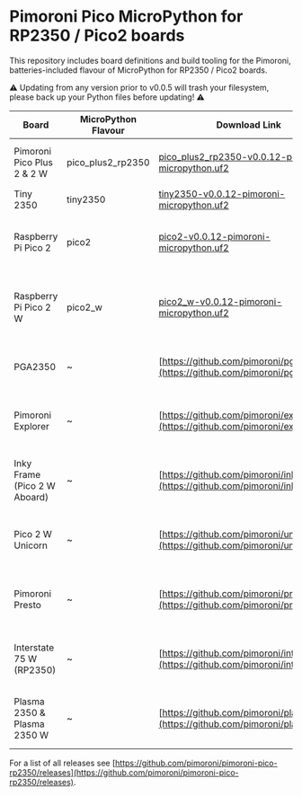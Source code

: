 # Pimoroni Pico MicroPython for RP2350 / Pico2 boards

This repository includes board definitions and build tooling for the Pimoroni,
batteries-included flavour of MicroPython for RP2350 / Pico2 boards.

:warning: Updating from any version prior to v0.0.5 will trash your filesystem, please back up your Python files before updating! :warning:

| Board | MicroPython Flavour | Download Link | Notes |
|-------|---------------------|---------------|-------|
| Pimoroni Pico Plus 2 & 2 W | pico_plus2_rp2350 | [pico_plus2_rp2350-v0.0.12-pimoroni-micropython.uf2](https://github.com/pimoroni/pimoroni-pico-rp2350/releases/download/v0.0.12/pico_plus2_rp2350-v0.0.12-pimoroni-micropython.uf2) | :warning: Experimental: Enables PSRAM
| Tiny 2350 | tiny2350 | [tiny2350-v0.0.12-pimoroni-micropython.uf2](https://github.com/pimoroni/pimoroni-pico-rp2350/releases/download/v0.0.12/tiny2350-v0.0.12-pimoroni-micropython.uf2) |
| Raspberry Pi Pico 2 | pico2 | [pico2-v0.0.12-pimoroni-micropython.uf2](https://github.com/pimoroni/pimoroni-pico-rp2350/releases/download/v0.0.12/pico2-v0.0.12-pimoroni-micropython.uf2) | This gives you the Pimoroni Pico libs on a vanilla Pico 2
| Raspberry Pi Pico 2 W | pico2_w | [pico2_w-v0.0.12-pimoroni-micropython.uf2](https://github.com/pimoroni/pimoroni-pico-rp2350/releases/download/v0.0.12/pico2_w-v0.0.12-pimoroni-micropython.uf2) | This gives you the Pimoroni Pico libs on a vanilla Pico 2 W
| PGA2350 | ~ | [https://github.com/pimoroni/pga/](https://github.com/pimoroni/pga/) | See the PGA repo for builds and boilerplate
| Pimoroni Explorer | ~ | [https://github.com/pimoroni/explorer](https://github.com/pimoroni/explorer) | See the Explorer repo for builds and examples
| Inky Frame (Pico 2 W Aboard) | ~ | [https://github.com/pimoroni/inky-frame](https://github.com/pimoroni/inky-frame) | See the Inky Frame repo for builds and examples
| Pico 2 W Unicorn | ~ | [https://github.com/pimoroni/unicorn](https://github.com/pimoroni/unicorn) | See the Unicorn repo for builds and examples
| Pimoroni Presto | ~ | [https://github.com/pimoroni/presto](https://github.com/pimoroni/presto) | See the Presto repo for builds and examples
| Interstate 75 W (RP2350) | ~ | [https://github.com/pimoroni/interstate75](https://github.com/pimoroni/interstate75) | See the Interstate 75 repo for builds and examples
| Plasma 2350 & Plasma 2350 W | ~ | [https://github.com/pimoroni/plasma](https://github.com/pimoroni/plasma) | See the Plasma repo for builds and examples

For a list of all releases see [https://github.com/pimoroni/pimoroni-pico-rp2350/releases](https://github.com/pimoroni/pimoroni-pico-rp2350/releases).
